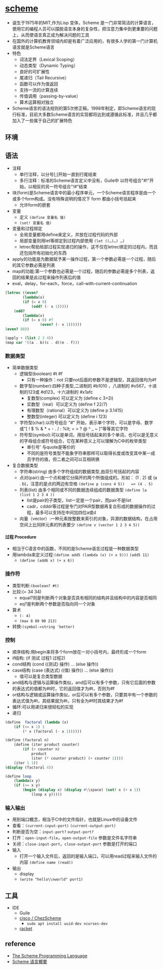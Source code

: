 # [scheme](https://schemers.org/)

* 诞生于1975年的MIT,作为Lisp 变体，Scheme 是一门非常简洁的计算语言，使用它的编程人员可以摆脱语言本身的复杂性，把注意力集中到更重要的问题上，从而使语言真正成为解决问题的工具
* 在国外的计算机教育领域内却是有着广泛应用的，有很多人学的第一门计算机语言就是Scheme语言
* 特色
  - 词法定界（Lexical Scoping）
  - 动态类型（Dynamic Typing）
  - 良好的可扩展性
  - 尾递归（Tail Recursive）
  - 函数可以作为值返回
  - 支持一流的计算连续
  - 传值调用（passing-by-value）
  - 算术运算相对独立
* Scheme语言的语法规则的第5次修正稿，1998年制定，即Scheme语言的现行标准，目前大多数Scheme语言的实现都将达到或遵循此标准，并且几乎都加入了一些属于自己的扩展特色

## 环境

## 语法

* 注释
  - 单行注释，以分号[;]开始一直到行尾结束
  - 多行注释：标准的Scheme语言定义中没有，Guile中 以符号组合"#!"开始，以相反的另一符号组合"!#"结束
* 块(form)是Scheme语言中的最小程序单元，一个Scheme语言程序是由一个或多个form构成。没有特殊说明的情况下 form 都由小括号括起来
  - 允许form的嵌套
* 变量
  - 定义 `(define 变量名 值)`
  - `(set! 变量名 值)`
* 变量和过程绑定
  - 全局变量都用define来定义，并放在过程代码的外部
  - 局部变量则用let等绑定到过程内部使用 `(let ((…)…) …)`
  - letrec帮助局部过程实现递归的操作，这不仅在letrec绑定的过程内，而且还包括所有初始化的东西
* apply的功能是为数据赋予某一操作过程，第一个参数必需是一个过程，随后的其它参数必需是列表
* map的功能:第一个参数也必需是一个过程，随后的参数必需是多个列表，返回的结果是此过程来操作列表后的值
* eval，delay，for-each，force，call-with-current-continuation

```scheme
(letrec ((even?
        (lambda(x)
        (if (= x 0)
            (odd? (- x 1)))))
    (odd?
        (lambda(x)
        (if (= x 0) #f
                (even? (- x 1))))))
(even? 88))

(apply + (list 2 3 4))
(map car '((a . b)(c . d)(e . f)))
```

### 数据类型

* 简单数据类型
  - 逻辑型(boolean) #t #f
    + 只有一种操作：not 只要not后面的参数不是逻辑型，其返回值均为#f
  - 数字型(number):四种子类型,二进制的 #b1010 ，八进制的 #o567，十进制的123或 #d123，十六进制的 #x1afc
    + 复数型(complex) 可以定义为 (define c 3+2i)
    + 实数型（real）可以定义为 (define f 22/7)
    + 有理数型（rational）可以定义为 (define p 3.1415)
    + 整数型(integer) 可以定义为 (define i 123)
  - 字符型(char):以符号组合 "#\" 开始，表示单个字符，可以是字母、数字或"[ ! $ % & * + - . / : %lt; = > ? @ ^ _ ~ ]"等等其它字符
  - 符号型(symbol):可以是单词，用括号括起来的多个单词，也可以是无意义的字母组合或符号组合，它在某种意义上可以理解为C中的枚举类型
    + 单引号' 与quote是等价的
    + 不同的是符号类型不能象字符串那样可以取得长度或改变其中某一成员字符的值，但二者之间可以互相转换
* 复合数据类型
  - 字符串(string) 由多个字符组成的数据类型,由双引号括起的内容
  - 点对(pair):由一个点和被它分隔开的两个所值组成的。形如： (1 . 2) 或 (a . b)，注意的是点的两边有空格 `(define p (cons 4 5))   => (4 . 5)`
  - 列表(list) 由多个相同或不同的数据连续组成的数据类型  `(define la (list 1 2 3 4 ))`
    + list是pair的子类型，list一定是一个pair，而pair不是list
    + cadr，cdddr等过程是专门对PAIR型数据再复合形成的数据操作的过程，最多可以支持在中间加四位a或d
  - 向量（vector）:一种元素按整数来索引的对象，异源的数据结构，在占用空间上比同样元素的列表要少 `(define v (vector 1 2 3 4 5))`

#### 过程 Procedure

* 相当于C语言中的函数，不同的是Scheme语言过程是一种数据类型
* 用lambda来定义过程:`(define add5 (lambda (x) (+ x 5)))` `(add5 11)`
  - `(define (add6 x) (+ x 6))`

### 操作符

* 类型判断:`(boolean? #t)`
* 比较:(= 34 34)
  - equal?则是判断两个对象是否具有相同的结构并且结构中的内容是否相同
  - eq?是判断两个参数是否指向同一个对象
* 算术
  - `(- 4)`
  - `(max 8 89 90 213)`
* 转换:`(symbol->string 'better)`

### 控制

* 顺序结构:用begin来将多个form放在一对小括号内，最终形成一个form
* if结构: (if 测试 过程1 过程2)
* cond结构 (cond ((测试) 操作) … (else 操作))
* case结构 (case (表达式) ((值) 操作)) ... (else 操作)))
  - 值可以是复合类型数据
* and结构与逻辑与运算操作类似，and后可以有多个参数，只有它后面的参数的表达式的值都为#t时，它的返回值才为#t，否则为#f
* or结构与逻辑或运算操作类似，or后可以有多个参数，只要其中有一个参数的表达式值为#t，其结果就为#t，只有全为#f时其结果才为#f
* 循环:可以用递归来很轻松的实现
* 递归

```scheme
(define  factoral (lambda (x)
    (if (<= x 1) 1
        (* x (factoral (- x 1))))))

(define (factoral n)
    (define (iter product counter)
        (if (> counter n)
            product
            (iter (* counter product) (+ counter 1))))
    (iter 1 1))
(display (factoral 4))

(define loop
    (lambda(x y)
    (if (<= x y)
        (begin (display x) (display #\\space) (set! x (+ x 1))
            (loop x y)))))
```

### 输入输出

* 用到端口概念，相当于C中的文件指针，也就是Linux中的设备文件
* 查看：`(current-input-port)` `(current-output-port)`
* 判断是否为空：`input-port?` `output-port?`
* 打开：`open-input-file`，`open-output-file`  参数是文件名字符串
* 关闭：`close-input-port`，`close-output-port` 参数是打开的端口
* 输入
  - 打开一个输入文件后，返回的是输入端口，可以用read过程来输入文件的内容 `(define name (read))`
* 输出
  - display
  - `(write "hello\\nworld" port1)`

## 工具

* IDE
  * Guile
  * [cisco / ChezScheme](https://github.com/cisco/ChezScheme)
    - `sudo apt install uuid-dev ncurses-dev`
  * [racket](https://racket-lang.org/)

## reference

* [The Scheme Programming Language](https://www.scheme.com/tspl4/)
* [Scheme 语言概要](https://www.ibm.com/developerworks/cn/linux/l-schm/index1.html)

